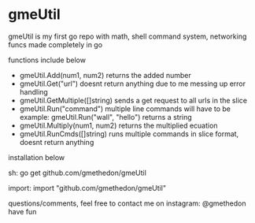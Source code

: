 # gmeUtil
gmeUtil is my first go repo with math, shell command system, networking funcs made completely in go 


functions include below
- gmeUtil.Add(num1, num2) returns the added number
- gmeUtil.Get("url") doesnt return anything due to me messing up error handling
- gmeUtil.GetMultiple([]string) sends a get request to all urls in the slice 
- gmeUtil.Run("command") multiple line commands will have to be example: gmeUtil.Run("wall", "hello") returns a string
- gmeUtil.Multiply(num1, num2) returns the multiplied ecuation
- gmeUtil.RunCmds([]string) runs multiple commands in slice format, doesnt return anything

installation below

sh: go get github.com/gmethedon/gmeUtil

import: import "github.com/gmethedon/gmeUtil"

questions/comments, feel free to contact me on instagram: @gmethedon
have fun

